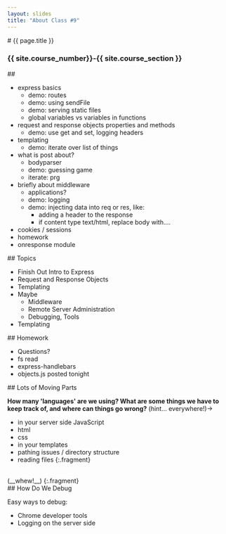 ```yaml
---
layout: slides
title: "About Class #9"
---
```


<section markdown="block" class="intro-slide">
# {{ page.title }}

### {{ site.course_number}}-{{ site.course_section }}

<p><small></small></p>
</section>

<section markdown="block">
## 

* express basics
    * demo: routes
    * demo: using sendFile
    * demo: serving static files
    * global variables vs variables in functions
* request and response objects properties and methods
    * demo: use get and set, logging headers 
* templating
    * demo: iterate over list of things
* what is post about?
    * bodyparser
    * demo: guessing game
    * iterate: prg
* briefly about middleware
    * applications?
    * demo: logging
    * demo: injecting data into req or res, like:
        * adding a header to the response
        * if content type text/html, replace body with....
* cookies / sessions
* homework
* onresponse module

</section>
<section markdown="block">
## Topics

* Finish Out Intro to Express
* Request and Response Objects
* Templating
* Maybe 
	* Middleware
	* Remote Server Administration
	* Debugging,  Tools
* Templating
</section>

<section markdown="block">
## Homework

* Questions?
* fs read
* express-handlebars
* objects.js posted tonight
</section>

<section markdown="block">
## Lots of Moving Parts

__How many 'languages' are we using? What are some things we have to keep track of, and where can things go wrong?__ (hint... everywhere!)&rarr;

* in your server side JavaScript
* html
* css
* in your templates
* pathing issues / directory structure
* reading files
{:.fragment}


<br>
(__whew!__)
{:.fragment}
</section>

<section markdown="block">
## How Do We Debug

Easy ways to debug:

* Chrome developer tools
* Logging on the server side

</section>
